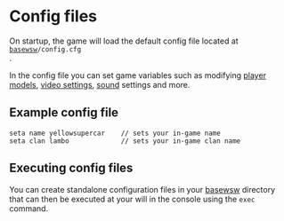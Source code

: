 # Config files

On startup, the game will load the default config file located at <code> [basewsw](../beginner/faq.md#where-do-i-find-my-config--demos--screenshots--etc)/config.cfg </code>.

In the config file you can set game variables such as modifying [player models](./customization/players_teams.md), [video settings](./customization/video.md), [sound](./customization/sound.md) settings and more.

## Example config file

```text
seta name yellowsupercar    // sets your in-game name
seta clan lambo             // sets your in-game clan name
```

## Executing config files

You can create standalone configuration files in your [basewsw](../beginner/faq.md#where-do-i-find-my-config--demos--screenshots--etc) directory that can then be executed at your will in the console using the `exec` command.